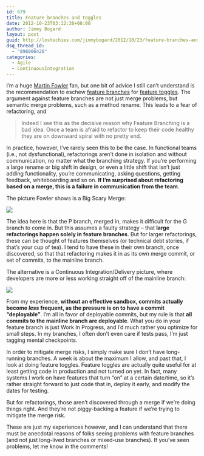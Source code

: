 ```yaml
---
id: 679
title: Feature branches and toggles
date: 2012-10-23T03:12:38+00:00
author: Jimmy Bogard
layout: post
guid: http://lostechies.com/jimmybogard/2012/10/23/feature-branches-and-toggles/
dsq_thread_id:
  - "896006426"
categories:
  - Agile
  - ContinuousIntegration
---
```

I’m a huge [Martin Fowler](http://martinfowler.com/) fan, but one bit of advice I still can’t understand is the recommendation to eschew [feature branches](http://martinfowler.com/bliki/FeatureBranch.html) for [feature toggles](http://martinfowler.com/bliki/FeatureToggle.html). The argument against feature branches are not just merge problems, but semantic merge problems, such as a method rename. This leads to a fear of refactoring, and

> Indeed I see this as the decisive reason why Feature Branching is a bad idea. Once a team is afraid to refactor to keep their code healthy they are on downward spiral with no pretty end.

In practice, however, I’ve rarely seen this to be the case. In functional teams (i.e., not dysfunctional), refactorings aren’t done in isolation and without communication, no matter what the branching strategy. If you’re performing a large rename or big shift in design, or even a little shift that isn’t just adding functionality, you’re communicating, asking questions, getting feedback, whiteboarding and so on. **If I’m surprised about refactoring based on a merge, this is a failure in communication from the team**.

The picture Fowler shows is a Big Scary Merge:

![](http://martinfowler.com/bliki/images/featureBranch/simple2.png)

The idea here is that the P branch, merged in, makes it difficult for the G branch to come in. But this assumes a faulty strategy – that **large refactorings happen solely in feature branches**. But for larger refactorings, these can be thought of features themselves (or technical debt stories, if that’s your cup of tea). I tend to have these in their own branch, once discovered, so that that refactoring makes it in as its own merge commit, or set of commits, to the mainline branch.

The alternative is a Continuous Integration/Delivery picture, where developers are more or less working straight off of the mainline branch:

![](http://martinfowler.com/bliki/images/featureBranch/continuous.png)

From my experience, **without an effective sandbox, commits actually become _less_ frequent, as the pressure is on to have a commit “deployable”**. I’m all in favor of deployable commits, but my rule is that **all commits to the mainline branch are deployable**. What you do in your feature branch is just Work In Progress, and I’d much rather you optimize for small steps. In my branches, I often don’t even care if tests pass, I’m just tagging mental checkpoints.

In order to mitigate merge risks, I simply make sure I don’t have long-running branches. A week is about the maximum I allow, and past that, I look at doing feature toggles. Feature toggles are actually quite useful for at least getting code in production and not turned on yet. In fact, many systems I work on have features that turn “on” at a certain date/time, so it’s rather straight forward to just code that in, deploy it early, and modify the dates for testing.

But for refactorings, those aren’t discovered through a merge if we’re doing things right. And they’re not piggy-backing a feature if we’re trying to mitigate the merge risk.

These are just my experiences however, and I can understand that there must be anecdotal reasons of folks seeing problems with feature branches (and not just long-lived branches or mixed-use branches). If you’ve seen problems, let me know in the comments!